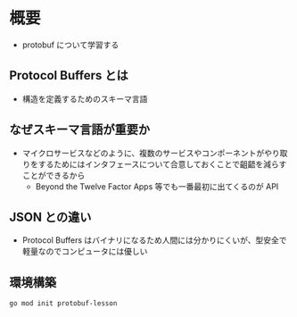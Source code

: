 # 概要

- protobuf について学習する

## Protocol Buffers とは

- 構造を定義するためのスキーマ言語

## なぜスキーマ言語が重要か

- マイクロサービスなどのように、複数のサービスやコンポーネントがやり取りをするためにはインタフェースについて合意しておくことで齟齬を減らすことができるから
  - Beyond the Twelve Factor Apps 等でも一番最初に出てくるのが API

## JSON との違い

- Protocol Buffers はバイナリになるため人間には分かりにくいが、型安全で軽量なのでコンピュータには優しい

## 環境構築

```bash
go mod init protobuf-lesson
```
